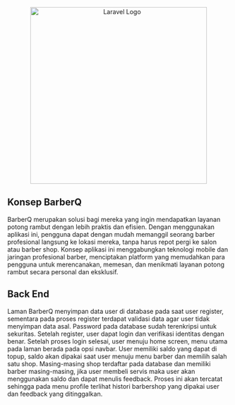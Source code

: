 <p align="center"><a href="https://laravel.com" target="_blank"><img src="https://raw.githubusercontent.com/laravel/art/master/logo-lockup/5%20SVG/2%20CMYK/1%20Full%20Color/laravel-logolockup-cmyk-red.svg" width="400" alt="Laravel Logo"></a></p>

## Konsep BarberQ

BarberQ merupakan solusi bagi mereka yang ingin mendapatkan layanan potong rambut dengan lebih praktis dan efisien. Dengan menggunakan aplikasi ini, pengguna dapat dengan mudah memanggil seorang barber profesional langsung ke lokasi mereka, tanpa harus repot pergi ke salon atau barber shop. Konsep aplikasi ini menggabungkan teknologi mobile dan jaringan profesional barber, menciptakan platform yang memudahkan para pengguna untuk merencanakan, memesan, dan menikmati layanan potong rambut secara personal dan eksklusif.

## Back End

Laman BarberQ menyimpan data user di database pada saat user register, sementara pada proses register terdapat validasi data agar user tidak menyimpan data asal. Password pada database sudah terenkripsi untuk sekuritas. Setelah register, user dapat login dan verifikasi identitas dengan benar. Setelah proses login selesai, user menuju home screen, menu utama pada laman berada pada opsi navbar. User memiliki saldo yang dapat di topup, saldo akan dipakai saat user menuju menu barber dan memilih salah satu shop. Masing-masing shop terdaftar pada database dan memiliki barber masing-masing, jika user membeli servis maka user akan menggunakan saldo dan dapat menulis feedback. Proses ini akan tercatat sehingga pada menu profile terlihat histori barbershop yang dipakai user dan feedback yang ditinggalkan.

